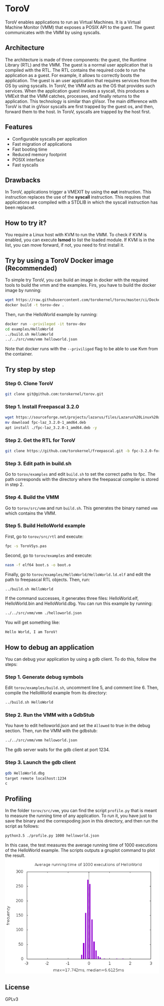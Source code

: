 # ToroV
ToroV enables applications to run as Virtual Machines. It is a Virtual Machine Monitor (VMM) that exposes a POSIX API to the guest. The guest communicates with the VMM by using syscalls.

## Architecture
The architecture is made of three components: the guest, the Runtime Library (RTL) and the VMM. The guest is a normal user application that is compiled with the RTL. The RTL contains the required code to run the application as a guest. For example, it allows to correctly boots the application. The guest is an user application that requires services from the OS by using syscalls. In ToroV, the VMM acts as the OS that provides such services. When the application guest invokes a syscall, this produces a VMExit that the VMM catches, processes, and finally returns to the application. This technology is similar than gVisor. The main difference with ToroV is that in gVisor syscalls are first trapped by the guest os, and then, forward them to the host. In ToroV, syscalls are trapped by the host first.

## Features
- Configurable syscalls per application
- Fast migration of applications
- Fast booting time
- Reduced memory footprint
- POSIX interface
- Fast syscalls

## Drawbacks
In ToroV, applications trigger a VMEXIT by using the **out** instruction. This instruction replaces the use of the **syscall** instruction. This requires that applications are compiled with a STDLIB in which the syscall instruction has been replaced.

## How to try it?
You require a Linux host with KVM to run the VMM. To check if KVM is enabled, you can execute **lsmod** to list the loaded module. If KVM is in the list, you can move forward, if not, you need to first install it.

## Try by using a ToroV Docker image (Recommended)
To simple try ToroV, you can build an image in docker with the required tools to build the vmm and the examples. Firs, you have to build the docker image by running:
```bash
wget https://raw.githubusercontent.com/torokernel/torov/master/ci/Dockerfile
docker build -t torov-dev .
```
Then, run the HelloWorld example by running:
```bash
docker run --privileged -it torov-dev
cd examples/HelloWorld
../build.sh HelloWorld
../../src/vmm/vmm helloworld.json
```
Note that docker runs with the `--priviliged` flag to be able to use Kvm from the container.

## Try step by step
### Step 0. Clone ToroV
```bash
git clone git@github.com:torokernel/torov.git
```
### Step 1. Install Freepascal 3.2.0
```bash
wget https://sourceforge.net/projects/lazarus/files/Lazarus%20Linux%20amd64%20DEB/Lazarus%202.0.10/fpc-laz_3.2.0-1_amd64.deb/download
mv download fpc-laz_3.2.0-1_amd64.deb
apt install ./fpc-laz_3.2.0-1_amd64.deb -y
```
### Step 2. Get the RTL for ToroV
```bash
git clone https://github.com/torokernel/freepascal.git -b fpc-3.2.0-for-torov fpc-3.2.0-for-torov
```
### Step 3. Edit path in build.sh
Go to `torov/examples` and edit `build.sh` to set the correct paths to fpc. The path corresponds with the directory where the freepascal compiler is stored in step 2.

### Step 4. Build the VMM
Go to `torov/src/vmm` and run `build.sh`. This generates the binary named `vmm` which contains the VMM.

### Step 5. Build HelloWorld example
First, go to `torov/src/rtl` and execute:
```bash
fpc -s ToroVSys.pas
```
Second, go to `torov/examples` and execute:
```bash
nasm -f elf64 boot.s -o boot.o
```
Finally, go to `torov/examples/HelloWorld/HelloWorld.ld.elf` and edit the path to freepascal RTL objects. Then, run:
```bash
../build.sh HelloWorld
```
If the command successes, it generates three files: HelloWorld.elf, HelloWorld.bin and HelloWorld.dbg. You can run this example by running:
```bash
../../src/vmm/vmm ./helloworld.json
```
You will get something like:
```bash
Hello World, I am ToroV!
```
## How to debug an application
You can debug your application by using a gdb client. To do this, follow the steps:
### Step 1. Generate debug symbols
Edit `torov/examples/build.sh`, uncomment line 5, and comment line 6. Then, compile the HelloWorld example from its directory:
```bash
../build.sh HelloWorld
```
### Step 2. Run the VMM with a GdbStub
You have to edit helloworld.json and set the `Allowed` to true in the debug section. Then, run the VMM with the gdbstub:
```bash
../../src/vmm/vmm helloworld.json
```
The gdb server waits for the gdb client at port 1234.
### Step 3. Launch the gdb client
```bash
gdb HelloWorld.dbg
target remote localhost:1234
c
```
## Profiling
In the folder `torov/src/vmm`, you can find the script `profile.py` that is meant to measure the running time of any application. To run it, you have just to save the binary and the correspoding json in this directory, and then run the script as follows:
```bash
python3.5 ./profile.py 1000 helloworld.json
```
In this case, the test measures the average running time of 1000 executions of the HelloWorld example. The scripts outputs a gnuplot command to plot the result.
![plot](https://github.com/torokernel/torov/raw/master/examples/HelloWorld/HelloWorld.png)
## License
GPLv3
